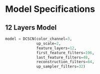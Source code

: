 # Model Specifications 

## 12 Layers Model

```python
model = DCSCN(color_channel=3,
              up_scale=2,
              feature_layers=12,
              first_feature_filters=196,
              last_feature_filters=48,
              reconstruction_filters=64,
              up_sampler_filters=32)
````
